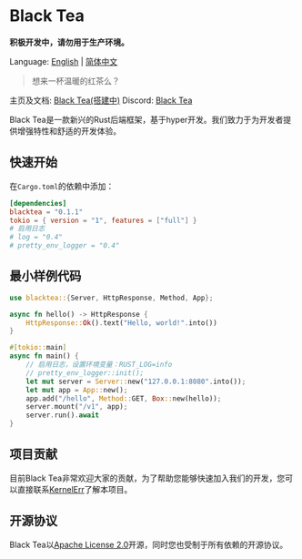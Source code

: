 # Black Tea

**积极开发中，请勿用于生产环境。**

Language: [English](./README.md) | [简体中文](./README_cn.md)

> 想来一杯温暖的红茶么？

主页及文档: [Black Tea(搭建中)](https://blacktea.lirui.tech/)	Discord: [Black Tea](https://discord.gg/tfE8RMx8Dr)

Black Tea是一款新兴的Rust后端框架，基于hyper开发。我们致力于为开发者提供增强特性和舒适的开发体验。

## 快速开始

在`Cargo.toml`的依赖中添加：

```toml
[dependencies]
blacktea = "0.1.1"
tokio = { version = "1", features = ["full"] }
# 启用日志
# log = "0.4"
# pretty_env_logger = "0.4"
```

## 最小样例代码

```rust
use blacktea::{Server, HttpResponse, Method, App};

async fn hello() -> HttpResponse {
    HttpResponse::Ok().text("Hello, world!".into())
}

#[tokio::main]
async fn main() {
    // 启用日志，设置环境变量：RUST_LOG=info
    // pretty_env_logger::init();
    let mut server = Server::new("127.0.0.1:8080".into());
	let mut app = App::new();
	app.add("/hello", Method::GET, Box::new(hello));
    server.mount("/v1", app);
    server.run().await
}
```

## 项目贡献

目前Black Tea非常欢迎大家的贡献，为了帮助您能够快速加入我们的开发，您可以直接联系[KernelErr](https://github.com/KernelErr)了解本项目。

## 开源协议

Black Tea以[Apache License 2.0](https://opensource.org/licenses/Apache-2.0)开源，同时您也受制于所有依赖的开源协议。
